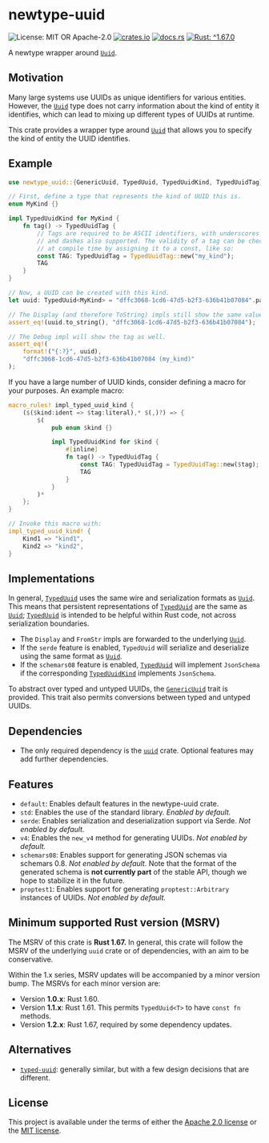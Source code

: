 <!-- cargo-sync-rdme title [[ -->
# newtype-uuid
<!-- cargo-sync-rdme ]] -->
<!-- cargo-sync-rdme badge [[ -->
![License: MIT OR Apache-2.0](https://img.shields.io/crates/l/newtype-uuid.svg?)
[![crates.io](https://img.shields.io/crates/v/newtype-uuid.svg?logo=rust)](https://crates.io/crates/newtype-uuid)
[![docs.rs](https://img.shields.io/docsrs/newtype-uuid.svg?logo=docs.rs)](https://docs.rs/newtype-uuid)
[![Rust: ^1.67.0](https://img.shields.io/badge/rust-^1.67.0-93450a.svg?logo=rust)](https://doc.rust-lang.org/cargo/reference/manifest.html#the-rust-version-field)
<!-- cargo-sync-rdme ]] -->
<!-- cargo-sync-rdme rustdoc [[ -->
A newtype wrapper around [`Uuid`](https://docs.rs/uuid/1.17.0/uuid/struct.Uuid.html).

## Motivation

Many large systems use UUIDs as unique identifiers for various entities. However, the [`Uuid`](https://docs.rs/uuid/1.17.0/uuid/struct.Uuid.html)
type does not carry information about the kind of entity it identifies, which can lead to mixing
up different types of UUIDs at runtime.

This crate provides a wrapper type around [`Uuid`](https://docs.rs/uuid/1.17.0/uuid/struct.Uuid.html) that allows you to specify the kind of entity
the UUID identifies.

## Example

````rust
use newtype_uuid::{GenericUuid, TypedUuid, TypedUuidKind, TypedUuidTag};

// First, define a type that represents the kind of UUID this is.
enum MyKind {}

impl TypedUuidKind for MyKind {
    fn tag() -> TypedUuidTag {
        // Tags are required to be ASCII identifiers, with underscores
        // and dashes also supported. The validity of a tag can be checked
        // at compile time by assigning it to a const, like so:
        const TAG: TypedUuidTag = TypedUuidTag::new("my_kind");
        TAG
    }
}

// Now, a UUID can be created with this kind.
let uuid: TypedUuid<MyKind> = "dffc3068-1cd6-47d5-b2f3-636b41b07084".parse().unwrap();

// The Display (and therefore ToString) impls still show the same value.
assert_eq!(uuid.to_string(), "dffc3068-1cd6-47d5-b2f3-636b41b07084");

// The Debug impl will show the tag as well.
assert_eq!(
    format!("{:?}", uuid),
    "dffc3068-1cd6-47d5-b2f3-636b41b07084 (my_kind)"
);
````

If you have a large number of UUID kinds, consider defining a macro for your purposes. An
example macro:

````rust
macro_rules! impl_typed_uuid_kind {
    ($($kind:ident => $tag:literal),* $(,)?) => {
        $(
            pub enum $kind {}

            impl TypedUuidKind for $kind {
                #[inline]
                fn tag() -> TypedUuidTag {
                    const TAG: TypedUuidTag = TypedUuidTag::new($tag);
                    TAG
                }
            }
        )*
    };
}

// Invoke this macro with:
impl_typed_uuid_kind! {
    Kind1 => "kind1",
    Kind2 => "kind2",
}
````

## Implementations

In general, [`TypedUuid`](https://docs.rs/newtype-uuid/1.2.2/newtype_uuid/struct.TypedUuid.html) uses the same wire and serialization formats as [`Uuid`](https://docs.rs/uuid/1.17.0/uuid/struct.Uuid.html). This means
that persistent representations of [`TypedUuid`](https://docs.rs/newtype-uuid/1.2.2/newtype_uuid/struct.TypedUuid.html) are the same as [`Uuid`](https://docs.rs/uuid/1.17.0/uuid/struct.Uuid.html); [`TypedUuid`](https://docs.rs/newtype-uuid/1.2.2/newtype_uuid/struct.TypedUuid.html) is
intended to be helpful within Rust code, not across serialization boundaries.

* The `Display` and `FromStr` impls are forwarded to the underlying [`Uuid`](https://docs.rs/uuid/1.17.0/uuid/struct.Uuid.html).
* If the `serde` feature is enabled, `TypedUuid` will serialize and deserialize using the same
  format as [`Uuid`](https://docs.rs/uuid/1.17.0/uuid/struct.Uuid.html).
* If the `schemars08` feature is enabled, [`TypedUuid`](https://docs.rs/newtype-uuid/1.2.2/newtype_uuid/struct.TypedUuid.html) will implement `JsonSchema` if the
  corresponding [`TypedUuidKind`](https://docs.rs/newtype-uuid/1.2.2/newtype_uuid/trait.TypedUuidKind.html) implements `JsonSchema`.

To abstract over typed and untyped UUIDs, the [`GenericUuid`](https://docs.rs/newtype-uuid/1.2.2/newtype_uuid/trait.GenericUuid.html) trait is provided. This trait also
permits conversions between typed and untyped UUIDs.

## Dependencies

* The only required dependency is the [`uuid`](https://docs.rs/uuid/1.17.0/uuid/index.html) crate. Optional features may add further
  dependencies.

## Features

* `default`: Enables default features in the newtype-uuid crate.
* `std`: Enables the use of the standard library. *Enabled by default.*
* `serde`: Enables serialization and deserialization support via Serde. *Not enabled by
  default.*
* `v4`: Enables the `new_v4` method for generating UUIDs. *Not enabled by default.*
* `schemars08`: Enables support for generating JSON schemas via schemars 0.8. *Not enabled by
  default.* Note that the format of the generated schema is **not currently part** of the stable
  API, though we hope to stabilize it in the future.
* `proptest1`: Enables support for generating `proptest::Arbitrary` instances of UUIDs. *Not enabled by default.*

## Minimum supported Rust version (MSRV)

The MSRV of this crate is **Rust 1.67.** In general, this crate will follow the MSRV of the
underlying `uuid` crate or of dependencies, with an aim to be conservative.

Within the 1.x series, MSRV updates will be accompanied by a minor version bump. The MSRVs for
each minor version are:

* Version **1.0.x**: Rust 1.60.
* Version **1.1.x**: Rust 1.61. This permits `TypedUuid<T>` to have `const fn` methods.
* Version **1.2.x**: Rust 1.67, required by some dependency updates.

## Alternatives

* [`typed-uuid`](https://crates.io/crates/typed-uuid): generally similar, but with a few design
  decisions that are different.
<!-- cargo-sync-rdme ]] -->

## License

This project is available under the terms of either the [Apache 2.0 license](LICENSE-APACHE) or the [MIT
license](LICENSE-MIT).
